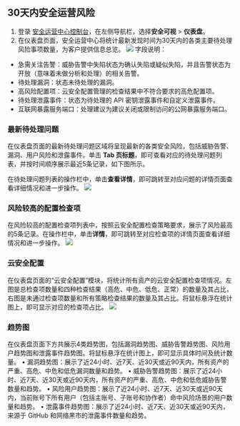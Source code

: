 ## 30天内安全运营风险
1. 登录 [安全运营中心控制台](https://console.cloud.tencent.com/ssav2)，在左侧导航栏，选择**安全可视** > **仪表盘**。
2. 在仪表盘页面，安全运营中心将统计最新发现时间为30天内的各类主要待处理风险事项数量，为客户提供信息总览。
![](https://qcloudimg.tencent-cloud.cn/raw/4b55372dc71db4c7ba926231899a5eb6.png)
字段说明：
 - 急需关注告警：威胁告警中失陷状态为确认失陷或疑似失陷，并且告警状态为开放（意味着未做分析和处理）的相关告警。
 - 待处理漏洞：状态未待处理的漏洞。
 - 高风险配置项：云安全配置管理的检查结果中不符合要求的高危配置项。
 - 待处理泄露事件：状态为待处理的 API 密钥泄露事件和自定义泄露事件。
 - 互联网暴露服务端口：处理建议为建议关闭或限制访问的公网暴露服务端口。

### 最新待处理问题
在仪表盘页面的最新待处理问题区域将呈现最新的各类安全风险，包括威胁告警、漏洞、用户风险和泄露事件。单击 **Tab 页标题**，即可查看对应的待处理问题列表，并按时间顺序展示最近5条记录，如下图所示。

在待处理问题列表的操作栏中，单击**查看详情**，即可跳转至对应问题的详情页面查看详细情况和进一步操作。
![](https://qcloudimg.tencent-cloud.cn/raw/85cddac45dd3bf959e66e5702b45d017.png)

### 风险较高的配置检查项
在风险较高的配置检查项列表中，按照云安全配置检查策略要求，展示了风险最高的5条记录。在操作栏中，单击**详情**，即可跳转至对应检查项的详情页面查看详细情况和进一步操作。
![](https://qcloudimg.tencent-cloud.cn/raw/52f48987b8eba88375c6b28b98460238.png)

### 云安全配置
在仪表盘页面的“云安全配置”模块，将统计所有资产的云安全配置检查项情况。左图是总检查项数量和四种检查结果（高危、中危、低危、正常）的数量及其占比，右图是未通过检查项数量和所有策略检查结果的数量及其占比。将鼠标悬浮在统计图上，即可显示对应的检查项占比。
![](https://qcloudimg.tencent-cloud.cn/raw/00e8ecc2f319ef2944278307c519ac7d.png)

### 趋势图
在仪表盘页面下方共展示4类趋势图，包括漏洞趋势图、威胁告警趋势图、风险用户趋势图和泄露事件趋势图。将鼠标悬浮在统计图上，即可显示具体时间及统计数量。
•	漏洞趋势图：展示了近24小时、近7天、近30天或近90天内，所有资产的严重、高危、中危和低危漏洞数量和趋势。
•	威胁告警趋势图：展示了近24小时、近7天、近30天或近90天内，所有资产的严重、高危、中危和低危威胁告警数量和趋势。
•	风险用户趋势图：展示了近24小时、近7天、近30天或近90天内，当前账号下所有用户（包括主账号、子账号和协作者）命中风险场景的用户数量和趋势。
•	泄露事件趋势图：展示了近24小时、近7天、近30天或近90天内，来源于 GitHub 和网络黑市的泄露事件数量和趋势。
